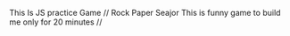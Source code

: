 This Is JS practice Game //
Rock Paper Seajor
This is funny game to build me only for 20 minutes //

